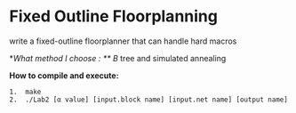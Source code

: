 #  Fixed Outline Floorplanning
write a fixed-outline floorplanner that can handle hard macros  

**What method I choose : **
    B* tree and simulated annealing  

**How to compile and execute:**

    1.  make  
    2.  ./Lab2 [α value] [input.block name] [input.net name] [output name]   
